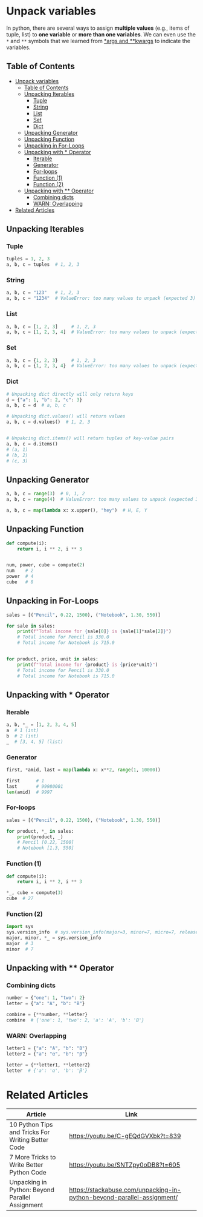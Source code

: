 # Unpack variables

In python, there are several ways to assign **multiple values** (e.g., items of tuple, list) to **one variable** or **more than one variables**. We can even use the `*` and `**` symbols that we learned from [*args and **kwargs](args_kwargs.md) to indicate the variables.

## Table of Contents

* [Unpack variables](#unpack-variables)
  * [Table of Contents](#table-of-contents)
  * [Unpacking Iterables](#unpacking-iterables)
    * [Tuple](#tuple)
    * [String](#string)
    * [List](#list)
    * [Set](#set)
    * [Dict](#dict)
  * [Unpacking Generator](#unpacking-generator)
  * [Unpacking Function](#unpacking-function)
  * [Unpacking in For-Loops](#unpacking-in-for-loops)
  * [Unpacking with * Operator](#unpacking-with--operator)
    * [Iterable](#iterable)
    * [Generator](#generator)
    * [For-loops](#for-loops)
    * [Function (1)](#function-1)
    * [Function (2)](#function-2)
  * [Unpacking with ** Operator](#unpacking-with--operator-1)
    * [Combining dicts](#combining-dicts)
    * [WARN: Overlapping](#warn-overlapping)
* [Related Articles](#related-articles)


## Unpacking Iterables

### Tuple

``` py
tuples = 1, 2, 3
a, b, c = tuples  # 1, 2, 3
```

### String

``` py
a, b, c = "123"   # 1, 2, 3
a, b, c = "1234"  # ValueError: too many values to unpack (expected 3)
```

### List

``` py
a, b, c = [1, 2, 3]     # 1, 2, 3
a, b, c = [1, 2, 3, 4]  # ValueError: too many values to unpack (expected 3)
```

### Set

``` py
a, b, c = {1, 2, 3}     # 1, 2, 3
a, b, c = {1, 2, 3, 4}  # ValueError: too many values to unpack (expected 3)
```

### Dict

``` py
# Unpacking dict directly will only return keys
d = {"a": 1, "b": 2, "c": 3} 
a, b, c = d  # a, b, c

# Unpacking dict.values() will return values
a, b, c = d.values()  # 1, 2, 3


# Unpakcing dict.items() will return tuples of key-value pairs
a, b, c = d.items()
# (a, 1)
# (b, 2)
# (c, 3)
```

## Unpacking Generator

``` py
a, b, c = range(3)  # 0, 1, 2
a, b, c = range(4)  # ValueError: too many values to unpack (expected 3)
```

``` py
a, b, c = map(lambda x: x.upper(), "hey")  # H, E, Y
```

## Unpacking Function

``` py
def compute(i):
    return i, i ** 2, i ** 3


num, power, cube = compute(2)
num    # 2
power  # 4
cube   # 8
```

## Unpacking in For-Loops

``` py
sales = [("Pencil", 0.22, 1500), ("Notebook", 1.30, 550)]

for sale in sales:
    print(f"Total income for {sale[0]} is {sale[1]*sale[2]}")
    # Total income for Pencil is 330.0
    # Total income for Notebook is 715.0


for product, price, unit in sales:
    print(f"Total income for {product} is {price*unit}")
    # Total income for Pencil is 330.0
    # Total income for Notebook is 715.0
```

## Unpacking with * Operator

### Iterable

``` py
a, b, *_ = [1, 2, 3, 4, 5]
a  # 1 (int)
b  # 2 (int)
_  # [3, 4, 5] (list)
```

### Generator

``` py
first, *amid, last = map(lambda x: x**2, range(1, 10000))

first      # 1
last       # 99980001
len(amid)  # 9997
```

### For-loops

``` py
sales = [("Pencil", 0.22, 1500), ("Notebook", 1.30, 550)]

for product, *_ in sales:
    print(product, _)
    # Pencil [0.22, 1500]
    # Notebook [1.3, 550]
```

### Function (1)

``` py
def compute(i):
    return i, i ** 2, i ** 3

*_, cube = compute(3)
cube  # 27
```

### Function (2)

``` py
import sys
sys.version_info  # sys.version_info(major=3, minor=7, micro=7, releaselevel='final', serial=0)
major, minor, *_ = sys.version_info
major  # 3
minor  # 7
```

## Unpacking with ** Operator

### Combining dicts

``` py
number = {"one": 1, "two": 2}
letter = {"a": "A", "b": "B"}

combine = {**number, **letter}
combine  # {'one': 1, 'two': 2, 'a': 'A', 'b': 'B'}
```

### WARN: Overlapping

``` py
letter1 = {"a": "A", "b": "B"}
letter2 = {"a": "α", "b": "β"}

letter = {**letter1, **letter2}
letter  # {'a': 'α', 'b': 'β'}
```

# Related Articles

| Article                                           | Link                                                                   |
| ------------------------------------------------- | ---------------------------------------------------------------------- |
| 10 Python Tips and Tricks For Writing Better Code | https://youtu.be/C-gEQdGVXbk?t=839                                     |
| 7 More Tricks to Write Better Python Code         | https://youtu.be/SNTZpy0oDB8?t=605                                     |
| Unpacking in Python: Beyond Parallel Assignment   | https://stackabuse.com/unpacking-in-python-beyond-parallel-assignment/ |